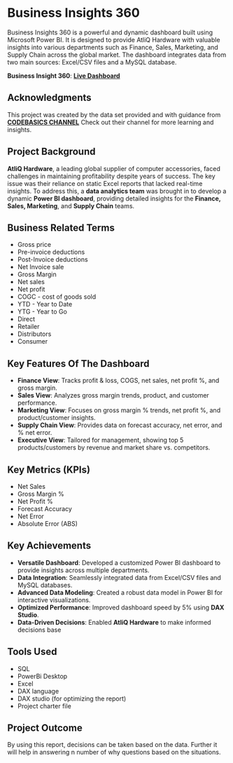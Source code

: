 # **Business Insights 360**

Business Insights 360 is a powerful and dynamic dashboard built using Microsoft Power BI. It is designed to provide AtliQ Hardware with valuable insights into various departments such as Finance, Sales, Marketing, and Supply Chain across the global market. The dashboard integrates data from two main sources: Excel/CSV files and a MySQL database.

**Business Insight 360**: [**Live Dashboard**](https://surl.li/zquevs)

## Acknowledgments

This project was created by the data set provided and with guidance from [**CODEBASICS CHANNEL**](http://surl.li/nqzscw) Check out their channel for more learning and insights.


## **Project Background**

**AtliQ Hardware**, a leading global supplier of computer accessories, faced challenges in maintaining profitability despite years of success. The key issue was their reliance on static Excel reports that lacked real-time insights. To address this, a **data analytics team** was brought in to develop a dynamic **Power BI dashboard**, providing detailed insights for the **Finance, Sales, Marketing**, and **Supply Chain** teams.

## **Business Related Terms**

- Gross price
- Pre-invoice deductions
- Post-Invoice deductions
- Net Invoice sale
- Gross Margin
- Net sales
- Net profit
- COGC - cost of goods sold
- YTD - Year to Date
- YTG - Year to Go
- Direct
- Retailer
- Distributors
- Consumer

## **Key Features Of The Dashboard**

- **Finance View**: Tracks profit & loss, COGS, net sales, net profit %, and gross margin.
- **Sales View**: Analyzes gross margin trends, product, and customer performance.
- **Marketing View**: Focuses on gross margin % trends, net profit %, and product/customer insights.
- **Supply Chain View**: Provides data on forecast accuracy, net error, and % net error.
- **Executive View**: Tailored for management, showing top 5 products/customers by revenue and market share vs. competitors.

## **Key Metrics (KPIs)**

- Net Sales  
- Gross Margin %  
- Net Profit %  
- Forecast Accuracy  
- Net Error  
- Absolute Error (ABS)

## **Key Achievements**

- **Versatile Dashboard**: Developed a customized Power BI dashboard to provide insights across multiple departments.
- **Data Integration**: Seamlessly integrated data from Excel/CSV files and MySQL databases.
- **Advanced Data Modeling**: Created a robust data model in Power BI for interactive visualizations.
- **Optimized Performance**: Improved dashboard speed by 5% using **DAX Studio**.
- **Data-Driven Decisions**: Enabled **AtliQ Hardware** to make informed decisions base

## **Tools Used**

- SQL
- PowerBi Desktop
- Excel
- DAX language
- DAX studio (for optimizing the report)
- Project charter file

## **Project Outcome**

By using this report, decisions can be taken based on the data. Further it will help in answering n number of why questions based on the situations.
